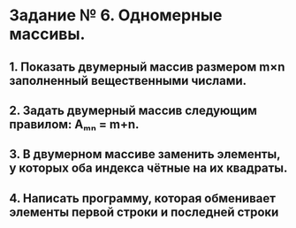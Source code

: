 # Задание № 6. Одномерные массивы. 
## 1. Показать двумерный массив размером m×n заполненный вещественными числами.
## 2. Задать двумерный массив следующим правилом: Aₘₙ = m+n.
## 3. В двумерном массиве заменить элементы, у которых оба индекса чётные на их квадраты.
## 4. Написать программу, которая обменивает элементы первой строки и последней строки
